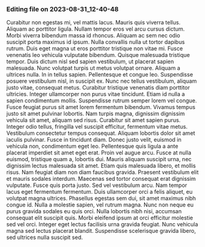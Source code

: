 

### Editing file on 2023-08-31_12-40-48

Curabitur non egestas mi, vel mattis lacus. Mauris quis viverra tellus. Aliquam ac porttitor ligula. Nullam tempor eros vel arcu cursus dictum. Morbi viverra bibendum massa id rhoncus. Aliquam ac sem nec odio suscipit porta maximus id ipsum. Nulla convallis nulla ut tortor dapibus rutrum. Duis eget magna ut eros porttitor tristique non vitae mi. Fusce venenatis leo vehicula vulputate bibendum. Quisque malesuada tristique tempor. Duis dictum nisl sed sapien vestibulum, ut placerat sapien malesuada. Nunc volutpat turpis ut metus volutpat ornare. Aliquam a ultrices nulla.
In in tellus sapien. Pellentesque et congue leo. Suspendisse posuere vestibulum nisl, in suscipit ex. Nunc nec tellus vestibulum, aliquam justo vitae, consequat metus. Curabitur tristique venenatis diam porttitor ultricies. Integer ullamcorper non purus vitae tincidunt. Etiam id nulla a sapien condimentum mollis. Suspendisse rutrum semper lorem vel congue. Fusce feugiat purus sit amet lorem fermentum bibendum.
Vivamus tempus justo sit amet pulvinar lobortis. Nam turpis magna, dignissim dignissim vehicula sit amet, aliquam sed risus. Curabitur sit amet sapien purus. Integer odio tellus, fringilla vel suscipit efficitur, fermentum vitae metus. Vestibulum consectetur tempus consequat. Aliquam lobortis dolor sit amet iaculis pulvinar. Fusce in tincidunt diam. Donec justo velit, euismod in vehicula non, condimentum eget leo. Pellentesque quis ligula a ante placerat imperdiet sit amet eget erat. Proin vel augue arcu. Fusce at nulla euismod, tristique quam a, lobortis dui. Mauris aliquam suscipit urna, nec dignissim lectus malesuada sit amet. Etiam quis malesuada libero, et mollis risus. Nam feugiat diam non diam faucibus gravida. Praesent vestibulum elit et mauris sodales interdum.
Maecenas sed tortor consequat erat dignissim vulputate. Fusce quis porta justo. Sed vel vestibulum arcu. Nam tempor lacus eget fermentum fermentum. Duis ullamcorper orci a felis aliquet, eu volutpat magna ultrices. Phasellus egestas sem dui, sit amet maximus nibh congue id. Nulla a molestie sapien, vel rutrum magna. Nunc non neque eu purus gravida sodales eu quis orci. Nulla lobortis nibh nisi, accumsan consequat elit suscipit quis. Morbi eleifend ipsum at orci efficitur molestie sed vel orci. Integer eget lectus facilisis urna gravida feugiat. Nunc vehicula magna sed lectus placerat blandit. Suspendisse scelerisque gravida libero, sed ultrices nulla suscipit sed.


